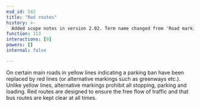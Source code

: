 ```yaml
---
esd_id: 542
title: "Red routes"
history: >-
  Added scope notes in version 2.02. Term name changed from 'Road markings and signage - red routes' to 'Roads - markings and signage - red routes' in version 3.00.  Scope notes updated in version 3.01 to include alternative markings for Scotland. Name changed to 'Red routes' in version 4.00.
function: 113
interactions: [8]
powers: []
internal: false

---
```


On certain main roads in yellow lines indicating a parking ban have been replaced by red lines (or alternative markings such as greenways etc.). Unlike yellow lines, alternative markings prohibit all stopping, parking and loading.  Red routes are designed to ensure the free flow of traffic and that bus routes are kept clear at all times.


